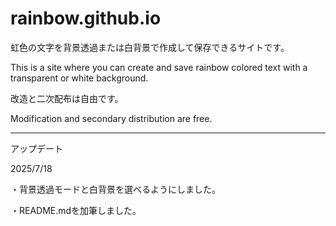 # rainbow.github.io

虹色の文字を背景透過または白背景で作成して保存できるサイトです。

This is a site where you can create and save rainbow colored text with a transparent or white background.

改造と二次配布は自由です。

Modification and secondary distribution are free.

---

アップデート

2025/7/18

・背景透過モードと白背景を選べるようにしました。

・README.mdを加筆しました。
